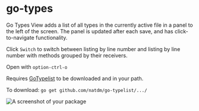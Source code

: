 # go-types

Go Types View adds a list of all types in the currently active file in a panel to the left of the screen. The panel is updated after each save, and has click-to-navigate functionality.

Click `Switch` to switch between listing by line number and listing by line number with methods grouped by their receivers.

Open with `option-ctrl-o`

Requires [GoTypelist](http://github.com/natdm/go-typelist) to be downloaded and in your path.

To download: `go get github.com/natdm/go-typelist/.../`


![A screenshot of your package](https://media.giphy.com/media/Cgjxt8ipVtmvu/giphy.gif)
